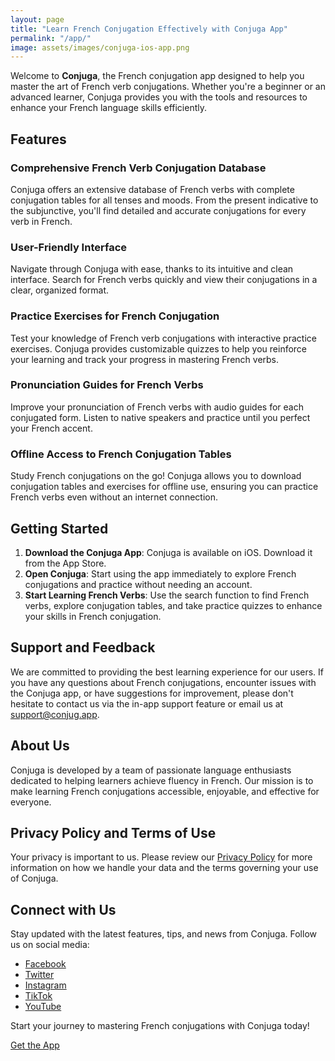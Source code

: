 ```yaml
---
layout: page
title: "Learn French Conjugation Effectively with Conjuga App"
permalink: "/app/"
image: assets/images/conjuga-ios-app.png
---
```


Welcome to **Conjuga**, the French conjugation app designed to help you master the art of French verb conjugations. Whether you're a beginner or an advanced learner, Conjuga provides you with the tools and resources to enhance your French language skills efficiently.

<!-- ![Welcome to Conjuga](assets/images/welcome.png) -->

## Features

### Comprehensive French Verb Conjugation Database
Conjuga offers an extensive database of French verbs with complete conjugation tables for all tenses and moods. From the present indicative to the subjunctive, you'll find detailed and accurate conjugations for every verb in French.

<!-- ![Comprehensive Conjugation Database](assets/images/database.png) -->

### User-Friendly Interface
Navigate through Conjuga with ease, thanks to its intuitive and clean interface. Search for French verbs quickly and view their conjugations in a clear, organized format.

<!-- ![User-Friendly Interface](assets/images/interface.png) -->

### Practice Exercises for French Conjugation
Test your knowledge of French verb conjugations with interactive practice exercises. Conjuga provides customizable quizzes to help you reinforce your learning and track your progress in mastering French verbs.

<!-- ![Practice Exercises](assets/images/practice.png) -->

### Pronunciation Guides for French Verbs
Improve your pronunciation of French verbs with audio guides for each conjugated form. Listen to native speakers and practice until you perfect your French accent.

<!-- ![Pronunciation Guides](assets/images/pronunciation.png) -->

### Offline Access to French Conjugation Tables
Study French conjugations on the go! Conjuga allows you to download conjugation tables and exercises for offline use, ensuring you can practice French verbs even without an internet connection.

## Getting Started

1. **Download the Conjuga App**: Conjuga is available on iOS. Download it from the App Store.
2. **Open Conjuga**: Start using the app immediately to explore French conjugations and practice without needing an account.
3. **Start Learning French Verbs**: Use the search function to find French verbs, explore conjugation tables, and take practice quizzes to enhance your skills in French conjugation.

## Support and Feedback

We are committed to providing the best learning experience for our users. If you have any questions about French conjugations, encounter issues with the Conjuga app, or have suggestions for improvement, please don't hesitate to contact us via the in-app support feature or email us at support@conjug.app.

## About Us

Conjuga is developed by a team of passionate language enthusiasts dedicated to helping learners achieve fluency in French. Our mission is to make learning French conjugations accessible, enjoyable, and effective for everyone.

## Privacy Policy and Terms of Use

Your privacy is important to us. Please review our [Privacy Policy](/privacy-policy/) for more information on how we handle your data and the terms governing your use of Conjuga.

## Connect with Us

Stay updated with the latest features, tips, and news from Conjuga. Follow us on social media:

- [Facebook]({{site.social.facebook}})
- [Twitter]({{site.social.twitter}})
- [Instagram]({{site.social.instagram}})
- [TikTok]({{site.social.tiktok}})
- [YouTube]({{site.social.youtube}})

Start your journey to mastering French conjugations with Conjuga today!

[Get the App](https://conjuga.app.link/VlkyCxUWOKb)